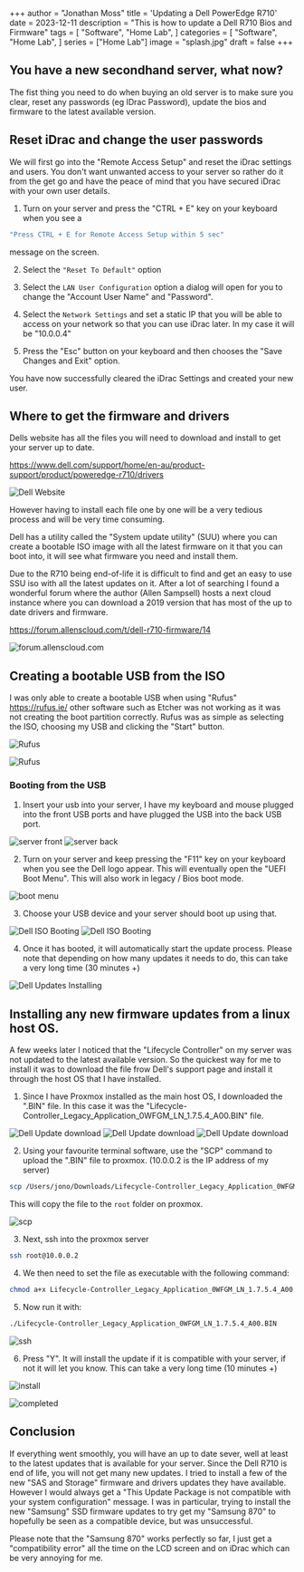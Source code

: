 +++
author = "Jonathan Moss"
title = 'Updating a Dell PowerEdge R710'
date = 2023-12-11
description = "This is how to update a Dell R710 Bios and Firmware"
tags = [
    "Software",
    "Home Lab",
]
categories = [
    "Software",
    "Home Lab",
]
series = ["Home Lab"]
image = "splash.jpg"
draft = false
+++

## You have a new secondhand server, what now?

The fist thing you need to do when buying an old server is to make sure you clear, reset any passwords (eg IDrac Password), update the bios and firmware to the latest available version.

## Reset iDrac and change the user passwords

We will first go into the "Remote Access Setup" and reset the iDrac settings and users.
You don't want unwanted access to your server so rather do it from the get go and have the peace of mind that you have secured iDrac with your own user details.

1. Turn on your server and press the "CTRL + E" key on your keyboard when you see a 
```bash 
"Press CTRL + E for Remote Access Setup within 5 sec"
```
message on the screen.

2. Select the ``` "Reset To Default" ``` option

3. Select the ``` LAN User Configuration ``` option a dialog will open for you to change the "Account User Name" and "Password".

4. Select the ``` Network Settings ``` and set a static IP that you will be able to access on your network so that you can use iDrac later. In my case it will be "10.0.0.4"

5. Press the "Esc" button on your keyboard and then chooses the "Save Changes and Exit" option.

You have now successfully cleared the iDrac Settings and created your new user.

## Where to get the firmware and drivers

Dells website has all the files you will need to download and install to get your server up to date. 

https://www.dell.com/support/home/en-au/product-support/product/poweredge-r710/drivers

![Dell Website](1.jpg)

However having to install each file one by one will be a very tedious process and will be very time consuming.

Dell has a utility called the "System update utility" (SUU) where you can create a bootable ISO image with all the latest firmware on it that you can boot into, it will see what firmware you need and install them.

Due to the R710 being end-of-life it is difficult to find and get an easy to use SSU iso with all the latest updates on it. After a lot of searching I found a wonderful forum where the author (Allen Sampsell) hosts a next cloud instance where you can download a 2019 version that has most of the up to date drivers and firmware.

https://forum.allenscloud.com/t/dell-r710-firmware/14

![forum.allenscloud.com](8.jpg)

## Creating a bootable USB from the ISO

I was only able to create a bootable USB when using "Rufus" https://rufus.ie/ other software such as Etcher was not working as it was not creating the boot partition correctly. Rufus was as simple as selecting the ISO, choosing my USB and clicking the "Start" button.

![Rufus](9.jpg)

![Rufus](10.jpg)

### Booting from the USB

1. Insert your usb into your server, I have my keyboard and mouse plugged into the front USB ports and have plugged the USB into the back USB port.

![server front](11.jpg)
![server back](12.jpg)

2. Turn on your server and keep pressing the "F11" key on your keyboard when you see the Dell logo appear. This will eventually open the "UEFI Boot Menu". This will also work in legacy / Bios boot mode.

![boot menu](13.jpg)

3. Choose your USB device and your server should boot up using that.

![Dell ISO Booting](14.jpg)
![Dell ISO Booting](15.jpg)

4. Once it has booted, it will automatically start the update process. Please note that depending on how many updates it needs to do, this can take a very long time (30 minutes +)

![Dell Updates Installing](16.jpg)

## Installing any new firmware updates from a linux host OS.

A few weeks later I noticed that the "Lifecycle Controller" on my server was not updated to the latest available version. So the quickest way for me to install it was to download the file frow Dell's support page and install it through the host OS that I have installed.

1. Since I have Proxmox installed as the main host OS, I downloaded the ".BIN" file. In this case it was the "Lifecycle-Controller_Legacy_Application_0WFGM_LN_1.7.5.4_A00.BIN" file.

![Dell Update download](2.jpg)
![Dell Update download](3.jpg)
![Dell Update download](4.jpg)

2. Using your favourite terminal software, use the "SCP" command to upload the ".BIN" file to proxmox. (10.0.0.2 is the IP address of my server)
```bash
scp /Users/jono/Downloads/Lifecycle-Controller_Legacy_Application_0WFGM_LN_1.7.5.4_A00.BIN root@10.0.0.2:/root
```
This will copy the file to the ```root``` folder on proxmox.

![scp](17.jpg)

3. Next, ssh into the proxmox server
```bash
ssh root@10.0.0.2
```

4. We then need to set the file as executable with the following command:
```bash
chmod a+x Lifecycle-Controller_Legacy_Application_0WFGM_LN_1.7.5.4_A00.BIN
```

5. Now run it with:
```bash
./Lifecycle-Controller_Legacy_Application_0WFGM_LN_1.7.5.4_A00.BIN
```
![ssh](18.jpg)

6. Press "Y". It will install the update if it is compatible with your server, if not it will let you know. This can take a very long time (10 minutes +)

![install](19.jpg)

![completed](21.jpg)

## Conclusion

If everything went smoothly, you will have an up to date sever, well at least to the latest updates that is available for your server. Since the Dell R710 is end of life, you will not get many new updates.
I tried to install a few of the new "SAS and Storage" firmware and drivers updates they have available. However I would always get a "This Update Package is not compatible with your system configuration" message. I was in particular, trying to install the new "Samsung" SSD firmware updates to try get my "Samsung 870" to hopefully be seen as a compatible device, but was unsuccessful.

Please note that the "Samsung 870" works perfectly so far, I just get a "compatibility error" all the time on the LCD screen and on iDrac which can be very annoying for me.  
